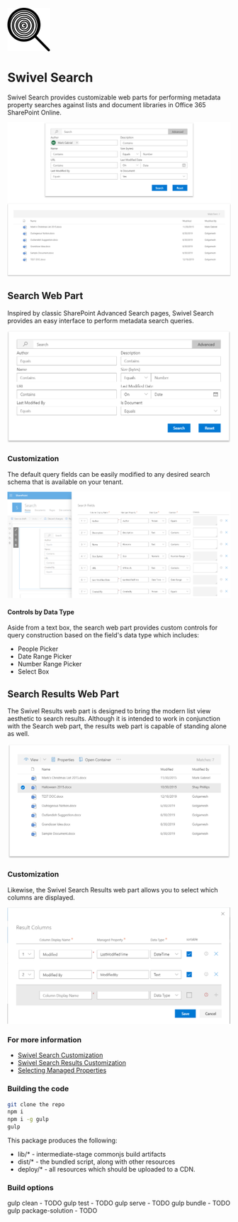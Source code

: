 ![logo](./assets/Swivel-logo.png)
# Swivel Search

Swivel Search provides customizable web parts for performing metadata property searches against lists and document libraries in Office 365 SharePoint Online.

![Swivel Search](./assets/Swivel-Search.png)

## Search Web Part

Inspired by classic SharePoint Advanced Search pages, Swivel Search provides an easy interface to perform metadata search queries.

![Search Interface](./assets/Search.Interface.png)

### Customization

The default query fields can be easily modified to any desired search schema that is available on your tenant. 

![Search Interface Properties](./assets/Search.Fields.png)

#### Controls by Data Type

Aside from a text box, the search web part provides custom controls for query construction based on the field's data type which includes:

* People Picker
* Date Range Picker
* Number Range Picker
* Select Box

## Search Results Web Part

The Swivel Results web part is designed to bring the modern list view aesthetic to search results. Although it is intended to work in conjunction with the Search web part, the results web part is capable of standing alone as well.

![Search Results Interface](./assets/Results.Interface.png)

### Customization

Likewise, the Swivel Search Results web part allows you to select which columns are displayed.

![Search Results Columns](./assets/Results.Columns.png)

### For more information

* [Swivel Search Customization](./Search-Customization.md)
* [Swivel Search Results Customization](./Results-Customization.md)
* [Selecting Managed Properties](./Selecting-Managed-Properties.md)

### Building the code

```bash
git clone the repo
npm i
npm i -g gulp
gulp
```

This package produces the following:

* lib/* - intermediate-stage commonjs build artifacts
* dist/* - the bundled script, along with other resources
* deploy/* - all resources which should be uploaded to a CDN.

### Build options

gulp clean - TODO
gulp test - TODO
gulp serve - TODO
gulp bundle - TODO
gulp package-solution - TODO
